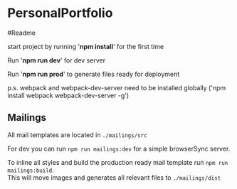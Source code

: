 # PersonalPortfolio

#Readme

start project by running '**npm install**' for the first time

Run '**npm run dev**' for dev server

Run '**npm run prod**' to generate files ready for deployment

p.s. webpack and webpack-dev-server need to be installed globally ('npm install webpack webpack-dev-server -g')


## Mailings

All mail templates are located in `./mailings/src`

For dev you can run `npm run mailings:dev` for a simple browserSync server.

To inline all styles and build the production ready mail template run `npm run mailings:build`.  
This will move images and generates all relevant files to `./mailings/dist`
